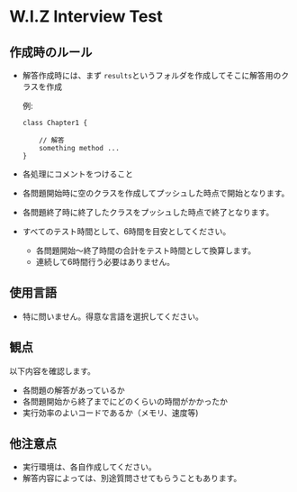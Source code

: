 # W.I.Z Interview Test

## 作成時のルール

- 解答作成時には、まず `results`というフォルダを作成してそこに解答用のクラスを作成

    例:
    ```
    class Chapter1 {

        // 解答
        something method ...
    }
    ```
- 各処理にコメントをつけること
- 各問題開始時に空のクラスを作成してプッシュした時点で開始となります。
- 各問題終了時に終了したクラスをプッシュした時点で終了となります。
- すべてのテスト時間として、6時間を目安としてください。
    - 各問題開始〜終了時間の合計をテスト時間として換算します。
    - 連続して6時間行う必要はありません。
## 使用言語
- 特に問いません。得意な言語を選択してください。

## 観点

以下内容を確認します。

- 各問題の解答があっているか
- 各問題開始から終了までにどのくらいの時間がかかったか
- 実行効率のよいコードであるか（メモリ、速度等)

## 他注意点

- 実行環境は、各自作成してください。
- 解答内容によっては、別途質問させてもらうこともあります。
